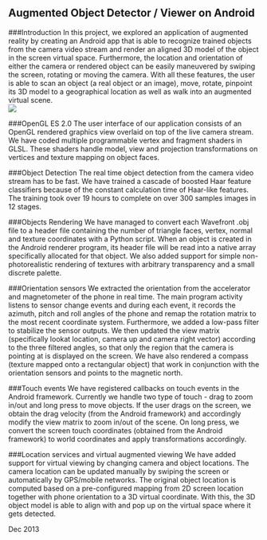 Augmented Object Detector / Viewer on Android
----------------------------------------------
###Introduction
In this project, we explored an application of augmented reality by creating an Android app that is able to recognize trained objects from the camera video stream and render an aligned 3D model of the object in the screen virtual space. Furthermore, the location and orientation of either the camera or rendered object can be easily maneuvered by swiping the screen, rotating or moving the camera. With all these features, the user is able to scan an object (a real object or an image), move, rotate, pinpoint its 3D model to a geographical location as well as walk into an augmented virtual scene.<br>
<img src="http://www.ocf.berkeley.edu/~andrewxz/pics/androidAR.jpg">

###OpenGL ES 2.0
The user interface of our application consists of an OpenGL rendered graphics view overlaid on top of the live camera stream. We have coded multiple programmable vertex and fragment shaders in GLSL. These shaders handle model, view and projection transformations on vertices and texture mapping on object faces.

###Object Detection
The real time object detection from the camera video stream has to be fast. We have trained a cascade of boosted Haar feature classifiers because of the constant calculation time of Haar-like features. The training took over 19 hours to complete on over 300 samples images in 12 stages. 

###Objects Rendering
We have managed to convert each Wavefront .obj file to a header file containing the number of triangle faces, vertex, normal and texture coordinates with a Python script. When an object is created in the Android renderer program, its header file will be read into a native array specifically allocated for that object. We also added support for simple non-photorealistic rendering of textures with arbitrary transparency and a small discrete palette.

###Orientation sensors
We extracted the orientation from the accelerator and magnetometer of the phone in real time. The main program activity listens to sensor change events and during each event, it records the azimuth, pitch and roll angles of the phone and remap the rotation matrix to the most recent coordinate system. Furthermore, we added a low-pass filter to stabilize the sensor outputs. We then updated the view matrix (specifically lookat location, camera up and camera right vector) according to the three filtered angles, so that only the region that the camera is pointing at is displayed on the screen.  We have also rendered a compass (texture mapped onto a rectangular object) that work in conjunction with the orientation sensors and points to the magnetic north. 

###Touch events
We have registered callbacks on touch events in the Android framework. Currently we handle two type of touch - drag to zoom in/out and long press to move objects. If the user drags on the screen, we obtain the drag velocity (from the Android framework) and accordingly modify the view matrix to zoom in/out of the scene. On long press, we convert the screen touch coordinates (obtained from the Android framework) to world coordinates and apply transformations accordingly.

###Location services and virtual augmented viewing
We have added support for virtual viewing by changing camera and object locations. The camera location can be updated manually by swiping the screen or automatically by GPS/mobile networks. The original object location is computed based on a pre-configured mapping from 2D screen location together with phone orientation to a 3D virtual coordinate. With this, the 3D object model is able to align with and pop up on the virtual space where it gets detected.

Dec 2013
